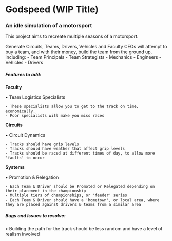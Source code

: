 # Godspeed (WIP Title)

### An idle simulation of a motorsport

This project aims to recreate multiple seasons of a motorsport.

Generate Circuits, Teams, Drivers, Vehicles and Faculty
CEOs will attempt to buy a team, and with their money, build the team from the ground up, including:
	- Team Principals
	- Team Strategists
	- Mechanics
	- Engineers
	- Vehicles
	- Drivers

##### Features to add:
**Faculty**

• Team Logistics Specialists

	- These specialists allow you to get to the track on time, economically. 
	- Poor specialists will make you miss races

**Circuits**

• Circuit Dynamics 

	- Tracks should have grip levels
	- Tracks should have weather that affect grip levels
	- Tracks should be raced at different times of day, to allow more 'faults' to occur
	
**Systems**

• Promotion & Relegation

	- Each Team & Driver should be Promoted or Relegated depending on their placement in the championship
	- Multiple tiers of championships, or 'feeder' series
	- Each Team & Driver should have a 'hometown', or local area, where they are placed against drivers & teams from a similar area

##### Bugs and Issues to resolve:

• Building the path for the track should be less random and have a level of realism involved


